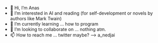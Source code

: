 - 👋 Hi, I’m Anas
- 👀 I’m interested in AI and reading (for self-development or novels by authors like Mark Twain)
- 🌱 I’m currently learning ... how to program
- 💞️ I’m looking to collaborate on ... nothing atm.
- 📫 How to reach me ... twitter maybe? --> a_nedjai
